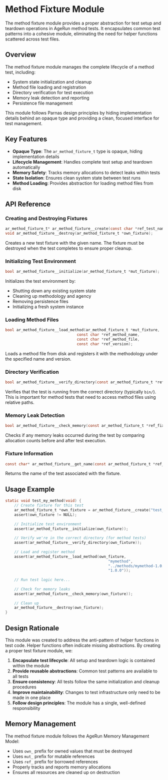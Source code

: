# Method Fixture Module

The method fixture module provides a proper abstraction for test setup and teardown operations in AgeRun method tests. It encapsulates common test patterns into a cohesive module, eliminating the need for helper functions scattered across test files.

## Overview

The method fixture module manages the complete lifecycle of a method test, including:
- System state initialization and cleanup
- Method file loading and registration
- Directory verification for test execution
- Memory leak detection and reporting
- Persistence file management

This module follows Parnas design principles by hiding implementation details behind an opaque type and providing a clean, focused interface for test management.

## Key Features

- **Opaque Type**: The `ar_method_fixture_t` type is opaque, hiding implementation details
- **Lifecycle Management**: Handles complete test setup and teardown automatically
- **Memory Safety**: Tracks memory allocations to detect leaks within tests
- **State Isolation**: Ensures clean system state between test runs
- **Method Loading**: Provides abstraction for loading method files from disk

## API Reference

### Creating and Destroying Fixtures

```c
ar_method_fixture_t* ar_method_fixture__create(const char *ref_test_name);
void ar_method_fixture__destroy(ar_method_fixture_t *own_fixture);
```

Creates a new test fixture with the given name. The fixture must be destroyed when the test completes to ensure proper cleanup.

### Initializing Test Environment

```c
bool ar_method_fixture__initialize(ar_method_fixture_t *mut_fixture);
```

Initializes the test environment by:
- Shutting down any existing system state
- Cleaning up methodology and agency
- Removing persistence files
- Initializing a fresh system instance

### Loading Method Files

```c
bool ar_method_fixture__load_method(ar_method_fixture_t *mut_fixture,
                                const char *ref_method_name,
                                const char *ref_method_file,
                                const char *ref_version);
```

Loads a method file from disk and registers it with the methodology under the specified name and version.

### Directory Verification

```c
bool ar_method_fixture__verify_directory(const ar_method_fixture_t *ref_fixture);
```

Verifies that the test is running from the correct directory (typically `bin/`). This is important for method tests that need to access method files using relative paths.

### Memory Leak Detection

```c
bool ar_method_fixture__check_memory(const ar_method_fixture_t *ref_fixture);
```

Checks if any memory leaks occurred during the test by comparing allocation counts before and after test execution.

### Fixture Information

```c
const char* ar_method_fixture__get_name(const ar_method_fixture_t *ref_fixture);
```

Returns the name of the test associated with the fixture.

## Usage Example

```c
static void test_my_method(void) {
    // Create fixture for this test
    ar_method_fixture_t *own_fixture = ar_method_fixture__create("test_my_method");
    assert(own_fixture != NULL);
    
    // Initialize test environment
    assert(ar_method_fixture__initialize(own_fixture));
    
    // Verify we're in the correct directory (for method tests)
    assert(ar_method_fixture__verify_directory(own_fixture));
    
    // Load and register method
    assert(ar_method_fixture__load_method(own_fixture, 
                                              "mymethod", 
                                              "../methods/mymethod-1.0.0.method",
                                              "1.0.0"));
    
    // Run test logic here...
    
    // Check for memory leaks
    assert(ar_method_fixture__check_memory(own_fixture));
    
    // Clean up
    ar_method_fixture__destroy(own_fixture);
}
```

## Design Rationale

This module was created to address the anti-pattern of helper functions in test code. Helper functions often indicate missing abstractions. By creating a proper test fixture module, we:

1. **Encapsulate test lifecycle**: All setup and teardown logic is contained within the module
2. **Provide reusable abstractions**: Common test patterns are available to all tests
3. **Ensure consistency**: All tests follow the same initialization and cleanup procedures
4. **Improve maintainability**: Changes to test infrastructure only need to be made in one place
5. **Follow design principles**: The module has a single, well-defined responsibility

## Memory Management

The method fixture module follows the AgeRun Memory Management Model:
- Uses `own_` prefix for owned values that must be destroyed
- Uses `mut_` prefix for mutable references
- Uses `ref_` prefix for borrowed references
- Properly tracks and reports memory allocations
- Ensures all resources are cleaned up on destruction